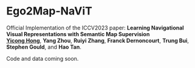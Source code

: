 # Ego2Map-NaViT
Official Implementation of the ICCV2023 paper: **Learning Navigational Visual Representations with Semantic Map Supervision**<br>
[**Yicong Hong**](http://www.yiconghong.me/), **Yang Zhou**, **Ruiyi Zhang**, **Franck Dernoncourt**, **Trung Bui**, **Stephen Gould**, and **Hao Tan**.

Code and data coming soon.

